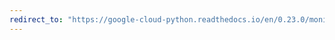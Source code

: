 ```yaml
---
redirect_to: "https://google-cloud-python.readthedocs.io/en/0.23.0/monitoring-resource.html"
---
```

